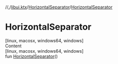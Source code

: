 //[.](../../index.md)/[libui.ktx](../index.md)/[HorizontalSeparator](index.md)/[HorizontalSeparator](-horizontal-separator.md)



# HorizontalSeparator  
[linux, macosx, windows64, windows]  
Content  
[linux, macosx, windows64, windows]  
fun [HorizontalSeparator](-horizontal-separator.md)()  



